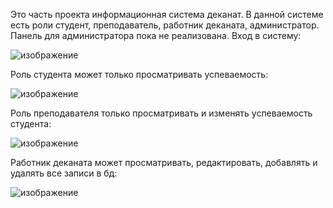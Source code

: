 Это часть проекта информационная система деканат. В данной системе есть роли студент, преподаватель, работник деканата, администратор.
Панель для администратора пока не реализована.
Вход в систему:

![изображение](https://user-images.githubusercontent.com/93549020/212980057-90e1988d-5d01-4d90-817d-234eb0f3e2fe.png)

Роль студента может только просматривать успеваемость:

![изображение](https://user-images.githubusercontent.com/93549020/212982009-ed747bc3-0e3c-4523-a11c-5415c6324d64.png)

Роль преподавателя только просматривать и изменять успеваемость студента:

![изображение](https://user-images.githubusercontent.com/93549020/212982311-17854d78-8f73-4f7a-9534-1c033f4e3c64.png)

Работник деканата может просматривать, редактировать, добавлять и удалять все записи в бд: 

![изображение](https://user-images.githubusercontent.com/93549020/212982853-601b310e-9964-4d0b-acc3-c50017584118.png)
